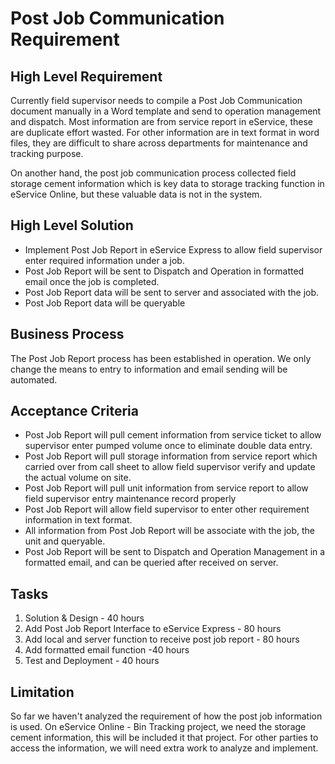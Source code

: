 # Post Job Communication Requirement

## High Level Requirement



Currently field supervisor needs to compile a Post Job Communication document manually in a Word template and send to operation management and dispatch.  Most information are from service report in eService, these are duplicate effort wasted. For other information are in text format in word files, they are difficult to share across departments for maintenance and tracking purpose.

On another hand, the post job communication process collected field storage cement information which is key data to storage tracking function in eService Online, but these valuable data is not in the system.



## High Level Solution



- Implement Post Job Report in eService Express to allow field supervisor enter required information under a job. 
- Post Job Report will be sent to Dispatch and Operation in formatted email once the job is completed.
- Post Job Report data will be sent to server and associated with the job.
- Post Job Report data will be queryable 



## Business Process

The Post Job Report process has been established in operation. We only change the means to entry to information and email sending will be automated.



## Acceptance Criteria

- Post Job Report will pull cement information from service ticket to allow supervisor enter pumped volume once to eliminate double data entry.
- Post Job Report will pull storage information from service report which carried over from call sheet to allow field supervisor verify and update the actual volume on site.
- Post Job Report will pull unit information from service report to allow field supervisor entry maintenance record properly
- Post Job Report will allow field supervisor to enter other requirement information in text format.
- All information from Post Job Report will be associate with the job, the unit and queryable.
- Post Job Report will be sent to Dispatch and Operation Management in a formatted email, and can be queried after received on server.

## Tasks

1. Solution & Design - 40 hours
2. Add Post Job Report Interface to eService Express - 80 hours
3. Add local and server function to receive post job report - 80 hours
4. Add formatted email function -40 hours
5. Test and Deployment - 40 hours

## Limitation

So far we haven't analyzed the requirement of how the post job information is used. On eService Online - Bin Tracking project, we need the storage cement information, this will be included it that project. For other parties to access the information, we will need extra work to analyze and implement. 